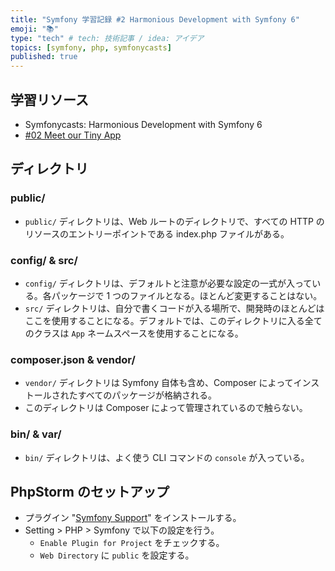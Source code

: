 ```yaml
---
title: "Symfony 学習記録 #2 Harmonious Development with Symfony 6"
emoji: "📚"
type: "tech" # tech: 技術記事 / idea: アイデア
topics: [symfony, php, symfonycasts]
published: true
---
```


## 学習リソース

- Symfonycasts: Harmonious Development with Symfony 6
- [#02 Meet our Tiny App](https://symfonycasts.com/screencast/symfony6/directories)

## ディレクトリ

### public/

- `public/` ディレクトリは、Web ルートのディレクトリで、すべての HTTP のリソースのエントリーポイントである index.php ファイルがある。

### config/ & src/

- `config/` ディレクトリは、デフォルトと注意が必要な設定の一式が入っている。各パッケージで 1 つのファイルとなる。ほとんど変更することはない。
- `src/` ディレクトリは、自分で書くコードが入る場所で、開発時のほとんどはここを使用することになる。デフォルトでは、このディレクトリに入る全てのクラスは `App` ネームスペースを使用することになる。

### composer.json & vendor/

- `vendor/` ディレクトリは Symfony 自体も含め、Composer によってインストールされたすべてのパッケージが格納される。
- このディレクトリは Composer によって管理されているので触らない。

### bin/ & var/

- `bin/` ディレクトリは、よく使う CLI コマンドの `console` が入っている。

## PhpStorm のセットアップ

- プラグイン "[Symfony Support](https://plugins.jetbrains.com/plugin/7219-symfony-support)" をインストールする。
- Setting > PHP > Symfony で以下の設定を行う。
  - `Enable Plugin for Project` をチェックする。
  - `Web Directory` に `public` を設定する。
